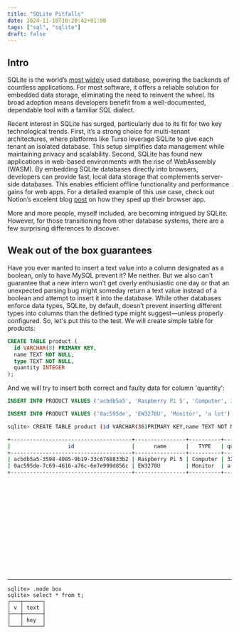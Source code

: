```yaml
---
title: "SQLite Pitfalls"
date: 2024-11-10T10:20:42+01:00
tags: ["sql", "sqlite"]
draft: false
---
```


## Intro

SQLite is the world’s  [most widely](https://www.sqlite.org/mostdeployed.html) used database, powering the backends of countless applications. For most software, it offers a reliable solution for embedded data storage, eliminating the need to reinvent the wheel. Its broad adoption means developers benefit from a well-documented, dependable tool with a familiar SQL dialect.

<!--more-->

Recent interest in SQLite has surged, particularly due to its fit for two key technological trends. First, it’s a strong choice for multi-tenant architectures, where platforms like Turso leverage SQLite to give each tenant an isolated database. This setup simplifies data management while maintaining privacy and scalability​. Second, SQLite has found new applications in web-based environments with the rise of WebAssembly (WASM). By embedding SQLite databases directly into browsers, developers can provide fast, local data storage that complements server-side databases. This enables efficient offline functionality and performance gains for web apps​. For a detailed example of this use case, check out Notion’s excelent blog [post](https://www.notion.so/blog/how-we-sped-up-notion-in-the-browser-with-wasm-sqlite) on how they sped up their browser app.

More and more people, myself included, are becoming intrigued by SQLite. However, for those transitioning from other database systems, there are a few surprising differences to discover.

## Weak out of the box guarantees

Have you ever wanted to insert a text value into a column designated as a boolean, only to have MySQL prevent it? Me neither. But we also can't guarantee that a new intern won’t get overly enthusiastic one day or that an unexpected parsing bug might someday return a text value instead of a boolean and attempt to insert it into the database. While other databases enforce data types, SQLite, by default, doesn’t prevent inserting different types into columns than the defined type might suggest—unless properly configured. So, let's put this to the test. We will create simple table for products:

```sql
CREATE TABLE product (
  id VARCHAR(8) PRIMARY KEY,
  name TEXT NOT NULL,
  type TEXT NOT NULL,
  quantity INTEGER
);
```

And we will try to insert both correct and faulty data for column 'quantity':

``` sql {linenos=inline}
INSERT INTO PRODUCT VALUES ('acbdb5a5', 'Raspberry Pi 5', 'Computer', 32);

INSERT INTO PRODUCT VALUES ('0ac595de', 'EW3270U', 'Monitor', 'a lot');
```

```bash {linenos=inline}
sqlite> CREATE TABLE product (id VARCHAR(36)PRIMARY KEY,name TEXT NOT NULL,TYPE TEXT NOT NULL,quantity INTEGER);
```


```bash
+--------------------------------------+----------------+----------+----------+------------------+
|                  id                  |      name      |   TYPE   | quantity | typeof(quantity) |
+--------------------------------------+----------------+----------+----------+------------------+
| acbdb5a5-3598-4085-9b19-33c6768833b2 | Raspberry Pi 5 | Computer | 32       | integer          |
| 0ac595de-7c69-4616-a76c-6e7e999d856c | EW3270U        | Monitor  | a lot    | text             |
+--------------------------------------+----------------+----------+----------+------------------+

```




<br/>
<br/>
<br/>
<br/>
<br/>
<br/>
<br/>
<br/>
<br/>
<br/>
<br/>
<br/>


---
```
sqlite> .mode box
sqlite> select * from t;
┌───┬──────┐
│ v │ text │
├───┼──────┤
│   │ hey  │
└───┴──────┘
```

